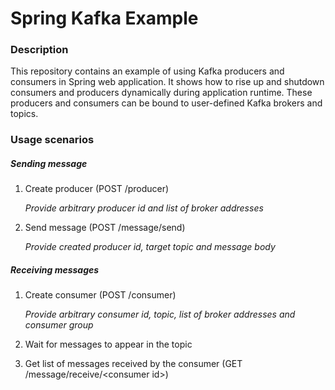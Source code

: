 # Spring Kafka Example
### Description
This repository contains an example of using Kafka producers and consumers in Spring web application. It shows how to rise up and shutdown consumers and producers dynamically during application runtime. These producers and consumers can be bound to user-defined Kafka brokers and topics.

### Usage scenarios
##### Sending message
1. Create producer (POST /producer)

   *Provide arbitrary producer id and list of broker addresses*
   
2. Send message (POST /message/send)
   
   *Provide created producer id, target topic and message body*

##### Receiving messages
1. Create consumer (POST /consumer)

   *Provide arbitrary consumer id, topic, list of broker addresses and consumer group*
   
2. Wait for messages to appear in the topic
3. Get list of messages received by the consumer (GET /message/receive/\<consumer id>)
